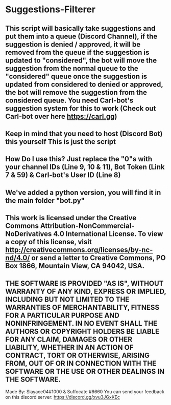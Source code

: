 # Suggestions-Filterer
This script will basically take suggestions and put them into a queue (Discord Channel), if the suggestion is denied / approved, it will be removed from the queue
if the suggestion is updated to "considered", the bot will move the suggestion from the normal queue to the "considered" queue
once the suggestion is updated from considered to denied or approved, the bot will remove the suggestion from the considered queue.
You need Carl-bot's suggestion system for this to work (Check out Carl-bot over here https://carl.gg)  
-
Keep in mind that you need to host (Discord Bot) this yourself 
This is just the script
-
How Do I use this?
Just replace the "0"s with your channel IDs (Line 9, 10 & 11), Bot Token (Link 7 & 59) & Carl-bot's User ID (Line 8)  
-
We've added a python version, you will find it in the main folder "bot.py"
-
This work is licensed under the Creative Commons Attribution-NonCommercial-NoDerivatives 4.0 International License. To view a copy of this license, visit http://creativecommons.org/licenses/by-nc-nd/4.0/ or send a letter to Creative Commons, PO Box 1866, Mountain View, CA 94042, USA.
-
 THE SOFTWARE IS PROVIDED "AS IS", WITHOUT WARRANTY OF ANY KIND, EXPRESS OR
  IMPLIED, INCLUDING BUT NOT LIMITED TO THE WARRANTIES OF MERCHANTABILITY,
  FITNESS FOR A PARTICULAR PURPOSE AND NONINFRINGEMENT. IN NO EVENT SHALL THE
  AUTHORS OR COPYRIGHT HOLDERS BE LIABLE FOR ANY CLAIM, DAMAGES OR OTHER
  LIABILITY, WHETHER IN AN ACTION OF CONTRACT, TORT OR OTHERWISE, ARISING FROM,
  OUT OF OR IN CONNECTION WITH THE SOFTWARE OR THE USE OR OTHER DEALINGS IN THE
  SOFTWARE.
-


Made By: Slayace04#1000 & Suffocate #6660
You can send your feedback on this discord server: https://discord.gg/xvu3JGxKEc
